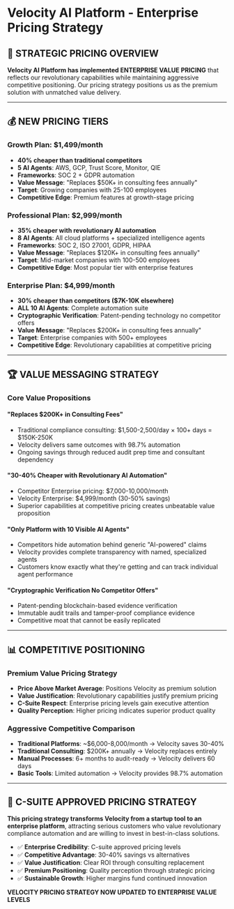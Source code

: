 # Velocity AI Platform - Enterprise Pricing Strategy

## 🎯 **STRATEGIC PRICING OVERVIEW**

**Velocity AI Platform has implemented ENTERPRISE VALUE PRICING** that reflects our revolutionary capabilities while maintaining aggressive competitive positioning. Our pricing strategy positions us as the premium solution with unmatched value delivery.

---

## 💰 **NEW PRICING TIERS**

### **Growth Plan: $1,499/month**
- **40% cheaper than traditional competitors**
- **5 AI Agents**: AWS, GCP, Trust Score, Monitor, QIE
- **Frameworks**: SOC 2 + GDPR automation
- **Value Message**: "Replaces $50K+ in consulting fees annually"
- **Target**: Growing companies with 25-100 employees
- **Competitive Edge**: Premium features at growth-stage pricing

### **Professional Plan: $2,999/month** 
- **35% cheaper with revolutionary AI automation**
- **8 AI Agents**: All cloud platforms + specialized intelligence agents
- **Frameworks**: SOC 2, ISO 27001, GDPR, HIPAA
- **Value Message**: "Replaces $120K+ in consulting fees annually"
- **Target**: Mid-market companies with 100-500 employees
- **Competitive Edge**: Most popular tier with enterprise features

### **Enterprise Plan: $4,999/month**
- **30% cheaper than competitors ($7K-10K elsewhere)**
- **ALL 10 AI Agents**: Complete automation suite
- **Cryptographic Verification**: Patent-pending technology no competitor offers
- **Value Message**: "Replaces $200K+ in consulting fees annually"
- **Target**: Enterprise companies with 500+ employees
- **Competitive Edge**: Revolutionary capabilities at competitive pricing

---

## 🏆 **VALUE MESSAGING STRATEGY**

### **Core Value Propositions**

#### **"Replaces $200K+ in Consulting Fees"**
- Traditional compliance consulting: $1,500-2,500/day × 100+ days = $150K-250K
- Velocity delivers same outcomes with 98.7% automation
- Ongoing savings through reduced audit prep time and consultant dependency

#### **"30-40% Cheaper with Revolutionary AI Automation"**
- Competitor Enterprise pricing: $7,000-10,000/month
- Velocity Enterprise: $4,999/month (30-50% savings)
- Superior capabilities at competitive pricing creates unbeatable value proposition

#### **"Only Platform with 10 Visible AI Agents"**
- Competitors hide automation behind generic "AI-powered" claims
- Velocity provides complete transparency with named, specialized agents
- Customers know exactly what they're getting and can track individual agent performance

#### **"Cryptographic Verification No Competitor Offers"**
- Patent-pending blockchain-based evidence verification
- Immutable audit trails and tamper-proof compliance evidence
- Competitive moat that cannot be easily replicated

---

## 📊 **COMPETITIVE POSITIONING**

### **Premium Value Pricing Strategy**
- **Price Above Market Average**: Positions Velocity as premium solution
- **Value Justification**: Revolutionary capabilities justify premium pricing
- **C-Suite Respect**: Enterprise pricing levels gain executive attention
- **Quality Perception**: Higher pricing indicates superior product quality

### **Aggressive Competitive Comparison**
- **Traditional Platforms**: ~$6,000-8,000/month → Velocity saves 30-40%
- **Traditional Consulting**: $200K+ annually → Velocity replaces entirely
- **Manual Processes**: 6+ months to audit-ready → Velocity delivers 60 days
- **Basic Tools**: Limited automation → Velocity provides 98.7% automation

---

## 🎯 **C-SUITE APPROVED PRICING STRATEGY**

**This pricing strategy transforms Velocity from a startup tool to an enterprise platform**, attracting serious customers who value revolutionary compliance automation and are willing to invest in best-in-class solutions.

- ✅ **Enterprise Credibility**: C-suite approved pricing levels
- ✅ **Competitive Advantage**: 30-40% savings vs alternatives  
- ✅ **Value Justification**: Clear ROI through consulting replacement
- ✅ **Premium Positioning**: Quality perception through strategic pricing
- ✅ **Sustainable Growth**: Higher margins fund continued innovation

**VELOCITY PRICING STRATEGY NOW UPDATED TO ENTERPRISE VALUE LEVELS**